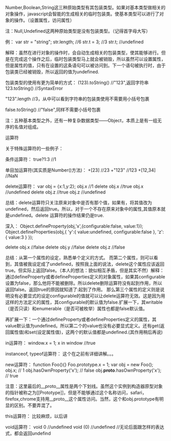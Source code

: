 Number,Boolean,String这三种原始类型有其包装类型。如果对基本类型做相关的对象操作，javascript会智能的生成相关的临时包装类。使基本类型可以进行了对象的操作。（设置属性，访问属性）

注：Null,Undefined这两种原始类型是没有包装类型。（记得首字母大写）

例：
var str = "string";
str.length; //6
str.t = 3;  //3
str.t;      //undefined

解释：虽然在进行对象的操作时，会自动生成相关的包装类型，使其能够进行。但是在完成这个操作之后，临时包装类型马上就会被销毁，所以虽然可以设置属性，但是属性的值，只有在设置的这条语句可以被访问到。下一个语句被执行时，由于包装类已经被销毁，所以返回的值为undefined.

包装类型的使用有更为简单的方式：
(123).toString()  //"123",返回字符串
123.toString()    //SyntaxError

"123".length      //3，从中可以看到字符串的包装类使用不需要用小括号包裹

false.toString()  //"false",同样不需要小括号包裹




注：五种基本类型之外，还有一种复杂数据类型——Object，本质上是有一组无序的名值对组成。


运算符

关于特殊运算符的一些例子：

条件运算符：
true?1:3		//1

单目加运算符(其实质是Number()方法)：
+[23] 			//23
+"123" 			//123
+[12,34] 		//NaN

delete运算符：
var obj = {x:1,y:2};
obj.x  				//1
delete obj.x 	//true
obj.x 				//undefined
delete obj.z  //true
obj.z  				//undefined

总结：delete运算符只关注原来对象中是否有那个值，如果有，将其值改为undefined，然后返回true。所以，对于一个不存在原来对象中的属性,其值原本就是undefined。delete 运算符的操作结果仍是true.

深入：
Object.defineProperty(obj,'x',{configurable:false, value:1});
Object.defineProperties(obj,{
'y':{
	value:undefined,
	configurable:false
},
'z':{
	value:3
}
});

delete obj.x  	//false
delete obj.y 		//false
delete obj.z 		//false 

总结：从第一个属性的设定，熟悉单个定义的方式。
而第二个属性，则可以看到，其值被我设定成了undefined，按照我上面的说法，delete这个属性应该返回true。但实际上返回false。（本人的想法：貌似相互矛盾，但是其实不然）解释：通过defineProperty或者defineProperties定义的对象属性，如果其configurable设置为false，那么他将不能被删除。所以delete删除运算符没有起到作用，所以返回false。返回true的原因就知道了:起到了作用。
那么第三个属性的定义则是说明没有必要显式的设定configurable的值就可以让delete运算符无效。这是因为用这样的方法定义的属性，其configurable的默认值为false.扩展一下，其writable（是否只读）和enumerable（是否可被枚举）属性也都是false默认值。


再扩展一下：一个通过defineProperty或者defineProperties定义的属性，其value默认值为undefined。所以第二个的value也没有必要显式定义。还有get(返回属性值)和set(设定属性值)，这两个的默认值都是undefined.(其作用稍后再说)

in运算符：
window.x = 1;
x in window   //true

instanceof, typeof运算符：
这个在之前有详细讲解。。。

new运算符：
function Foo(){}
Foo.prototype.x = 1;
var obj = new Foo();
obj.x;  // 1
obj.hasOwnProperty('x'); // false
obj.__proto__.hasOwnProperty('x'); // true

注意：这里最后的__proto__属性是两个下划线。虽然这个实例到构造器原型对象的指针被称之为[[Prototype]]，但是不能够通过这个名称访问，safari，firefox,chrome支持用__proto__这个属性访问。当然，这个和obj.prototype有明显的区别。不要弄混了。

this运算符：
比较麻烦，以后讲

void运算符：
void 0  //undefined
void (0) //undefined
//无论后面跟怎样的表达式，都会返回undefind






